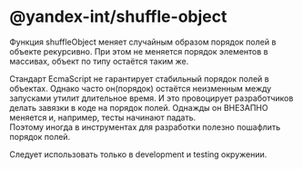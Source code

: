 # @yandex-int/shuffle-object

Функция shuffleObject меняет случайным образом порядок полей в объекте рекурсивно. 
При этом не меняется порядок элементов в массивах, объект по типу остаётся таким же.

Стандарт EcmaScript не гарантирует стабильный порядок полей в объектах. 
Однако часто он(порядок) остаётся неизменным между запусками утилит длительное время. 
И это провоцирует разработчиков делать завязки в коде на порядок полей.
Однажды он ВНЕЗАПНО меняется и, например, тесты начинают падать.   
Поэтому иногда в инструментах для разработки полезно пошафлить порядок полей.

Следует использовать только в development и testing окружении.
